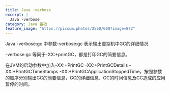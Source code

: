 ```yaml
---
title: Java -verbose
excerpt: |
  Java -verbose
category: Java 基础
feature_image: "https://picsum.photos/2560/600?image=872"
---
```

Java -verbose:gc 中参数-verbose:gc 表示输出虚拟机中GC的详细情况

-verbose:gc 等同于-XX:+printGC，都是打印GC的简要信息。

在JVM的启动参数中加入-XX:+PrintGC -XX:+PrintGCDetails -XX:+PrintGCTimeStamps -XX:+PrintGCApplicationStoppedTime，按照参数的顺序分别输出GC的简要信息，GC的详细信息、GC的时间信息及GC造成的应用暂停的时间。
